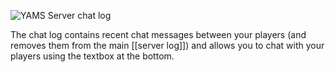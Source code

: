 ![YAMS Server chat log](http://yams.in/assets/images/docs/server-log-chat.png)

The chat log contains recent chat messages between your players (and removes them from the main [[server log]]) and allows you to chat with your players using the textbox at the bottom.